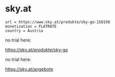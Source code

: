 # sky.at

~~~
url = https://www.sky.at/produkte/sky-go-158150
monetization = FLATRATE
country = Austria
~~~

no trial here:

https://sky.at/produkte/sky-go

no trial here:

https://sky.at/angebote
